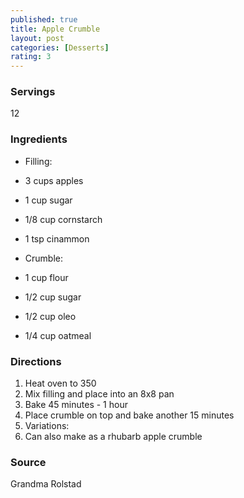 ```yaml
---
published: true
title: Apple Crumble
layout: post
categories: [Desserts]
rating: 3
---
```

### Servings
12

### Ingredients
- Filling:
-   3 cups apples
-   1 cup sugar
-   1/8 cup cornstarch
-   1 tsp cinammon

- Crumble:
-   1 cup flour
-   1/2 cup sugar
-   1/2 cup oleo
-   1/4 cup oatmeal

### Directions
1. Heat oven to 350
2. Mix filling and place into an 8x8 pan
3. Bake 45 minutes - 1 hour
4. Place crumble on top and bake another 15 minutes
5. Variations:
6. Can also make as a rhubarb apple crumble

### Source
Grandma Rolstad
